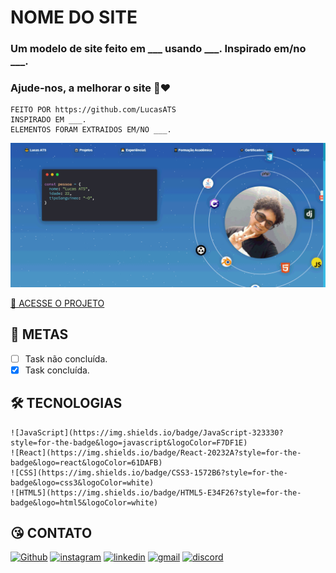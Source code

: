 # NOME DO SITE

### Um modelo de site feito em ___ usando ___. Inspirado em/no ___.

### Ajude-nos, a melhorar o site 🤩❤️

    FEITO POR https://github.com/LucasATS
    INSPIRADO EM ___.
    ELEMENTOS FORAM EXTRAIDOS EM/NO ___.

[![preview](./.github/preview.png)](https://lucasats.github.io/LINK/)

[🔗 ACESSE O PROJETO ](https://lucasats.github.io/LINK/)

## __🎯 METAS__
- [ ] Task não concluída.
- [x] Task concluída.

<!--
## __❤ AGRADECIMENTOS__
[@<NOME>](<LINK>) "<MENSAGEM>"
-->

## __🛠 TECNOLOGIAS__
    ![JavaScript](https://img.shields.io/badge/JavaScript-323330?style=for-the-badge&logo=javascript&logoColor=F7DF1E)
    ![React](https://img.shields.io/badge/React-20232A?style=for-the-badge&logo=react&logoColor=61DAFB)
    ![CSS](https://img.shields.io/badge/CSS3-1572B6?style=for-the-badge&logo=css3&logoColor=white)
    ![HTML5](https://img.shields.io/badge/HTML5-E34F26?style=for-the-badge&logo=html5&logoColor=white)

## __😘 CONTATO__
<p align="left">
  <a href="https://github.com/LucasATS/"><img src="https://img.shields.io/badge/GitHub-100000?style=for-the-badge&amp;logo=github&amp;logoColor=white" alt="Github"></a>
  <a href="https://www.instagram.com/lukaolmd/"><img src="https://img.shields.io/badge/Instagram-E4405F?style=for-the-badge&amp;logo=instagram&amp;logoColor=white" alt="instagram"></a>
  <a href="https://www.linkedin.com/in/lucas-almeida-tiburtino-da-silva/"><img src="https://img.shields.io/badge/LinkedIn-0077B5?style=for-the-badge&amp;logo=linkedin&amp;logoColor=white" alt="linkedin"></a>
  <a href="mailto:lucas.almida.da.silva@gmail.com"><img src="https://img.shields.io/badge/Gmail-D14836?style=for-the-badge&logo=gmail&logoColor=white" alt="gmail"></a> 
  <a href="https://discord.com/channels/@Lucas%20ATS#9901"><img src="https://img.shields.io/badge/Discord-5865F2?style=for-the-badge&logo=discord&logoColor=white" alt="discord"></a>  
</p>
